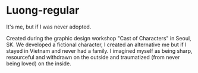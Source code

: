 # Luong-regular
It's me, but if I was never adopted.

Created during the graphic design workshop "Cast of Characters" in Seoul, SK. We developed a fictional character, I created an alternative me but if I stayed in Vietnam and never had a family. I imagined myself as being sharp, resourceful and withdrawn on the outside and traumatized (from never being loved) on the inside. 
